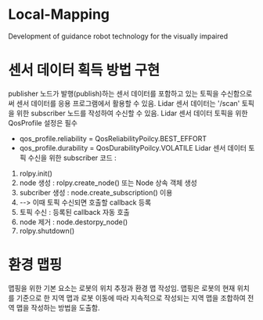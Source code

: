 # Local-Mapping
Development of guidance robot technology for the visually impaired

# 센서 데이터 획득 방법 구현
publisher 노드가 발행(publish)하는 센서 데이터를 포함하고 있는 토픽을 수신함으로써 센서 데이터를 응용 프로그램에서 활용할 수 있음.
Lidar 센서 데이터는 '/scan' 토픽을 위한 subscriber 노드를 작성하여 수신할 수 있음.
Lidar 센서 데이터 토픽을 위한 QosProfile 설정은 필수
-  qos_profile.reliability = QosReliabilityPoilcy.BEST_EFFORT
-  qos_profile.durability = QosDurabilityPoilcy.VOLATILE
Lidar 센서 데이터 토픽 수신을 위한 subscriber 코드 :
1. rolpy.init()
2. node 생성 : rolpy.create_node() 또는 Node 상속 객체 생성
3. subcriber 생성 : node.create_subscription() 이용
4. --> 이때 토픽 수신되면 호출할 callback 등록
5. 토픽 수신 : 등록된 callback 자동 호출
6. node 제거 : node.destorpy_node()
7. rolpy.shutdown()

# 환경 맵핑
맵핑을 위한 기본 요소는 로봇의 위치 추정과 환경 맵 작성임.
맵핑은 로봇의 현재 위치를 기준으로 한 지역 맵과 로봇 이동에 따라 지속적으로 작성되는 지역 맵을 조합하여 전역 맵을 작성하는 방법을 도출함.
